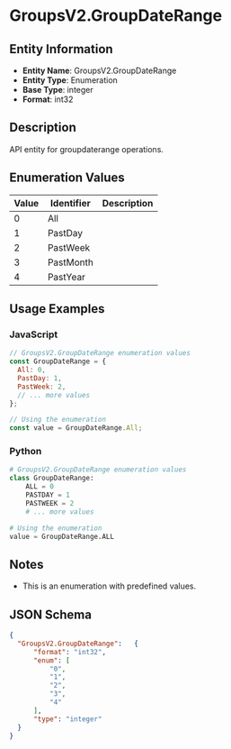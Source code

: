 # GroupsV2.GroupDateRange

## Entity Information
- **Entity Name**: GroupsV2.GroupDateRange
- **Entity Type**: Enumeration
- **Base Type**: integer
- **Format**: int32

## Description
API entity for groupdaterange operations.

## Enumeration Values

| Value | Identifier | Description |
|-------|------------|-------------|
| 0 | All |  |
| 1 | PastDay |  |
| 2 | PastWeek |  |
| 3 | PastMonth |  |
| 4 | PastYear |  |

## Usage Examples

### JavaScript
```javascript
// GroupsV2.GroupDateRange enumeration values
const GroupDateRange = {
  All: 0,
  PastDay: 1,
  PastWeek: 2,
  // ... more values
};

// Using the enumeration
const value = GroupDateRange.All;
```

### Python
```python
# GroupsV2.GroupDateRange enumeration values
class GroupDateRange:
    ALL = 0
    PASTDAY = 1
    PASTWEEK = 2
    # ... more values

# Using the enumeration
value = GroupDateRange.ALL
```

## Notes
- This is an enumeration with predefined values.

## JSON Schema
```json
{
  "GroupsV2.GroupDateRange":   {
      "format": "int32",
      "enum": [
          "0",
          "1",
          "2",
          "3",
          "4"
      ],
      "type": "integer"
  }
}
```
